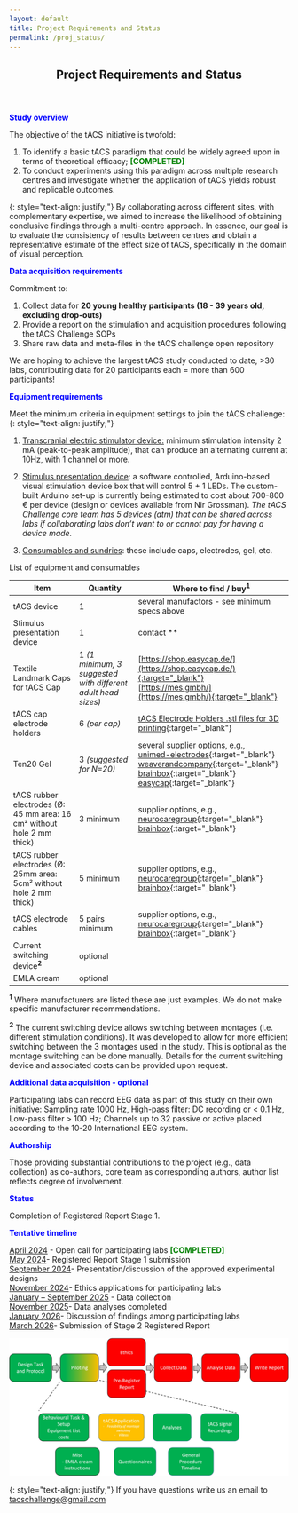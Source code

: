 ```yaml
---
layout: default
title: Project Requirements and Status
permalink: /proj_status/
---
```

<header>
<h2>Project Requirements and Status</h2>
</header>

 <span style="color:blue"><b>Study overview</b></span>

The objective of the tACS initiative is twofold: 
1. To identify a basic tACS paradigm that could be widely agreed upon in terms of theoretical efficacy; <span style="color:green"><b>[COMPLETED]</b></span>
2. To conduct experiments using this paradigm across multiple research centres and investigate whether the application of tACS yields robust and replicable outcomes. 

{: style="text-align: justify;"}
By collaborating across different sites, with complementary expertise, we aimed to increase the likelihood of obtaining conclusive findings through a multi-centre approach.
In essence, our goal is to evaluate the consistency of results between centres and obtain a representative estimate of the effect size of tACS, specifically in the domain of visual perception. 

<span style="color:blue"><b>Data acquisition requirements</b></span>

Commitment to:
1. Collect data for <b>20 young healthy participants (18 - 39 years old, excluding drop-outs)</b>
2. Provide a report on the stimulation and acquisition procedures following the tACS Challenge SOPs
3. Share raw data and meta-files in the tACS challenge open repository

We are hoping to achieve the largest tACS study conducted to date, >30 labs, contributing data for 20 participants each = more than 600 participants!


 <span style="color:blue"><b>Equipment requirements</b></span>

Meet the minimum criteria in equipment settings to join the tACS challenge:
{: style="text-align: justify;"}
1. <u>Transcranial electric stimulator device:</u> minimum stimulation intensity 2 mA (peak-to-peak amplitude), that can produce an alternating current at 10Hz, with 1 channel or more.

2. <u>Stimulus presentation device</u>: a software controlled, Arduino-based visual stimulation device box that will control 5 + 1 LEDs. The custom-built Arduino set-up is currently being estimated to cost about 700-800 € per device (design or devices available from Nir Grossman). *The tACS Challenge core team has 5 devices (atm) that can be shared across labs if collaborating labs don’t want to or cannot pay for having a device made.*


3. <u>Consumables and sundries</u>: these include caps, electrodes, gel, etc.

List of equipment and consumables

|Item   |Quantity                             |Where to find / buy<sup><b>1</b></sup>|
|-------|--------------------------------------|--------------------|
|tACS device|1| several manufactors - see minimum specs above |
|Stimulus presentation device|1| contact ** |
|Textile Landmark Caps for tACS Cap|1 <i>(1 minimum, 3 suggested with different adult head sizes)</i>| [https://shop.easycap.de/](https://shop.easycap.de/){:target="_blank"}<br> [https://mes.gmbh/](https://mes.gmbh/){:target="_blank"} |
|tACS cap electrode holders|6 <i>(per cap)</i>| [tACS Electrode Holders .stl files for 3D printing](https://github.com/tACSChallenge/resources/tree/main/tACS_Electrode_Holders){:target="_blank"}|
|Ten20 Gel|3 <i>(suggested for N=20)</i>| several supplier options, e.g.,<br> [unimed-electrodes](https://www.unimed-electrodes.co.uk/Ten20-EEG-Conductive-paste-228gm-(8oz)-tub/99){:target="_blank"}<br> [weaverandcompany](https://www.weaverandcompany.com/products/ten20/){:target="_blank"}<br> [brainbox](https://www.brainbox.shop/categories/tes-consumables/1938652000002129038){:target="_blank"}<br> [easycap](https://shop.easycap.de/){:target="_blank"}|
|tACS rubber electrodes (Ø: 45 mm area: 16 cm² without hole 2 mm thick)|3 minimum| supplier options, e.g.,<br> [neurocaregroup](https://www.neurocaregroup.com/en/technology/tdcs-and-tes-devices){:target="_blank"}<br> [brainbox](https://www.brainbox.shop/categories/tes-electrodes-sponges/1938652000002129032){:target="_blank"}|
|tACS rubber electrodes (Ø: 25mm area: 5cm² without hole 2 mm thick)|5 minimum| supplier options, e.g.,<br> [neurocaregroup](https://www.neurocaregroup.com/en/technology/tdcs-and-tes-devices){:target="_blank"}<br> [brainbox](https://www.brainbox.shop/categories/tes-electrodes-sponges/1938652000002129032){:target="_blank"}|
|tACS electrode cables |5 pairs minimum| supplier options, e.g.,<br> [neurocaregroup](https://www.neurocaregroup.com/en/technology/tdcs-and-tes-devices){:target="_blank"}<br> [brainbox](https://www.brainbox.shop/categories/tes-cables/1938652000002129036){:target="_blank"}|
|Current switching device<sup><b>2</b></sup> |optional| |
|EMLA cream |optional| |


<sup><b>1</b></sup> Where manufacturers are listed these are just examples. We do not make specific manufacturer recommendations.

<sup><b>2</b></sup> The current switching device allows switching between montages (i.e. different stimulation conditions). It was developed to allow for more efficient switching between the 3 montages used in the study. This is optional as the montage switching can be done manually. Details for the current switching device and associated costs can be provided upon request.

 <span style="color:blue"><b>Additional data acquisition - optional</b></span>

Participating labs can record EEG data as part of this study on their own initiative: Sampling rate 1000 Hz, High-pass filter: DC recording or < 0.1 Hz, Low-pass filter > 100 Hz; Channels up to 32 passive or active placed according to the 10-20 International EEG system.

 <span style="color:blue"><b>Authorship</b></span>

Those providing substantial contributions to the project (e.g., data collection) as co-authors, core team as corresponding authors, author list reflects degree of involvement. 

<span style="color:blue"><b>Status</b></span>

Completion of Registered Report Stage 1.<br>

<span style="color:blue"><b>Tentative timeline</b></span>

<u>April 2024</u> - Open call for participating labs <span style="color:green"><b>[COMPLETED]</b></span><br>
<u>May 2024</u>- Registered Report Stage 1 submission<br>
<u>September 2024</u>- Presentation/discussion of the approved experimental designs<br>
<u>November 2024</u>- Ethics applications for participating labs<br>
<u>January – September 2025</u> - Data collection<br>
<u>November 2025</u>- Data analyses completed<br>
<u>January 2026</u>- Discussion of findings among participating labs<br>
<u>March 2026</u>- Submission of Stage 2 Registered Report

![timeline](/assets/images/timeline.jpg)


{: style="text-align: justify;"}
If you have questions write us an email to [tacschallenge@gmail.com](mailto:tacschallenge@gmail.com) 




